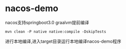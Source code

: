 # nacos-demo
nacos支持springboot3.0 graalvm提前编译

```
mvn clean -P native native:compile -DskipTests
```
进行本地编译,进入target目录运行本地编译nacos-demo程序